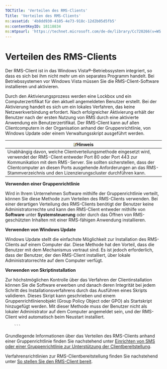```yaml
---
TOCTitle: 'Verteilen des RMS-Clients'
Title: 'Verteilen des RMS-Clients'
ms:assetid: '4b8dd930-4105-4e73-918c-12d2b05d5fb5'
ms:contentKeyID: 18118834
ms:mtpsurl: 'https://technet.microsoft.com/de-de/library/Cc720266(v=WS.10)'
---
```


Verteilen des RMS-Clients
=========================

Der RMS-Client ist in das Windows Vista®-Betriebssystem integriert, so dass es sich bei ihm nicht mehr um ein separates Programm handelt. Bei Betriebssystemen vor Windows Vista müssen Sie die RMS-Client-Software installieren und aktivieren.

Durch den Aktivierungsprozess werden eine Lockbox und ein Computerzertifikat für den aktuell angemeldeten Benutzer erstellt. Bei der Aktivierung handelt es sich um ein lokales Verfahren, das keine Netzwerkverbindung erfordert. Nach erfolgreicher Aktivierung erhält der Benutzer nach der ersten Nutzung von RMS durch eine aktivierte Anwendung ein Benutzerzertifikat. Der RMS-Client kann auf allen Clientcomputern in der Organisation anhand der Gruppenrichtlinie, von Windows Update oder einem Verwaltungsskript ausgeführt werden.

| ![](images/Cc720266.note(WS.10).gif)Hinweis                                                                                                                                                                                                                                                                |
|-----------------------------------------------------------------------------------------------------------------------------------------------------------------------------------------------------------------------------------------------------------------------------------------------------------------------------------------|
| Unabhängig davon, welche Clientverteilungsmethode eingesetzt wird, verwendet der RMS-Client entweder Port 80 oder Port 443 zur Kommunikation mit dem RMS-Server. Sie sollten sicherstellen, dass der Clientcomputer an diesen Ports ausgehende Anforderungen an das RMS-Stammverzeichnis und den Lizenzierungscluster durchführen kann. |

**Verwenden einer Gruppenrichtlinie**

Wird in Ihrem Unternehmen Software mithilfe der Gruppenrichtlinie verteilt, können Sie diese Methode zum Verteilen des RMS-Clients verwenden. Bei einer derartigen Verteilung des RMS-Clients benötigt der Benutzer keine Administratorrechte und kann den RMS-Client entweder mithilfe von **Software** unter **Systemsteuerung** oder durch das Öffnen von RMS-geschützten Inhalten mit einer RMS-fähigen Anwendung installieren.

**Verwenden von Windows Update**

Windows Update stellt die einfachste Möglichkeit zur Installation des RMS-Clients auf einem Computer dar. Diese Methode hat den Vorteil, dass die Benutzer mit dem Mechanismus vertraut sind. Es ist jedoch erforderlich, dass der Benutzer, der den RMS-Client installiert, über lokale Administratorrechte auf dem Computer verfügt.

**Verwenden von Skriptinstallation**

Zur höchstmöglichen Kontrolle über das Verfahren der Clientinstallation können Sie die Software erwerben und danach deren Integrität bei jedem Schritt des Installationsverfahrens durch das Ausführen eines Skripts validieren. Dieses Skript kann geschrieben und einem Gruppenrichtlinienobjekt (Group Policy Object oder GPO) als Startskript hinzugefügt werden. Mit dieser Methode muss der Benutzer nicht als lokaler Administrator auf dem Computer angemeldet sein, und der RMS-Client wird automatisch beim Neustart installiert.

        ```
Grundlegende Informationen über das Verteilen des RMS-Clients anhand einer Gruppenrichtlinie finden Sie nachstehend unter [Einrichten von SMS oder einer Gruppenrichtlinie zur Unterstützung der Clientbereitstellung](https://technet.microsoft.com/9e37c27b-8cc1-40c6-adb7-0937aa64c8db).

Verfahrensrichtlinien zur RMS-Clientbereitstellung finden Sie nachstehend unter [So stellen Sie den RMS-Client bereit](https://technet.microsoft.com/c84f1724-cf71-4385-9003-ff68bc23c927).
